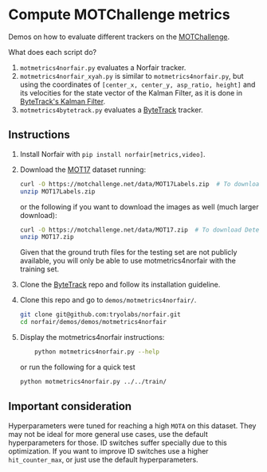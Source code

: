 # Compute MOTChallenge metrics

Demos on how to evaluate different trackers on the [MOTChallenge](https://motchallenge.net). 

What does each script do?

1. `motmetrics4norfair.py` evaluates a Norfair tracker.
2. `motmetrics4norfair_xyah.py` is similar to `motmetrics4norfair.py`, but using the coordinates of `[center_x, center_y, asp_ratio, height]` and its velocities for the state vector of the Kalman Filter, as it is done in [ByteTrack's Kalman Filter](https://github.com/ifzhang/ByteTrack/blob/d742a3321c14a7412f024f2218142c7441c1b699/yolox/tracker/kalman_filter.py#L23).
3. `motmetrics4bytetrack.py` evaluates a [ByteTrack](https://github.com/ifzhang/ByteTrack) tracker.

## Instructions

1. Install Norfair with `pip install norfair[metrics,video]`.
2. Download the [MOT17](https://motchallenge.net/data/MOT17/) dataset running:

    ```bash
    curl -O https://motchallenge.net/data/MOT17Labels.zip  # To download Detections + Ground Truth (9.7 MB)
    unzip MOT17Labels.zip
    ```

    or the following if you want to download the images as well (much larger download):

    ```bash
    curl -O https://motchallenge.net/data/MOT17.zip  # To download Detections + Ground Truth + Images (5.5GB)
    unzip MOT17.zip
    ```

    Given that the ground truth files for the testing set are not publicly available, you will only be able to use motmetrics4norfair with the training set.

3. Clone the [ByteTrack](https://github.com/ifzhang/ByteTrack) repo and follow its installation guideline.

4. Clone this repo and go to `demos/motmetrics4norfair/`.
    ```bash
    git clone git@github.com:tryolabs/norfair.git
    cd norfair/demos/demos/motmetrics4norfair
    ```

5. Display the motmetrics4norfair instructions: 
    ```bash
        python motmetrics4norfair.py --help 
    ``` 

    or run the following for a quick test

    ```bash
    python motmetrics4norfair.py ../../train/
    ```

## Important consideration

Hyperparameters were tuned for reaching a high `MOTA` on this dataset. They may not be ideal for more general use cases, use the default hyperparameters for those. ID switches suffer specially due to this optimization. If you want to improve ID switches use a higher `hit_counter_max`, or just use the default hyperparameters.
